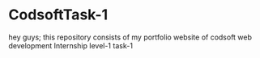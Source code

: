 # CodsoftTask-1
hey guys; 
  this repository consists of my portfolio website of codsoft web development Internship level-1 task-1 
